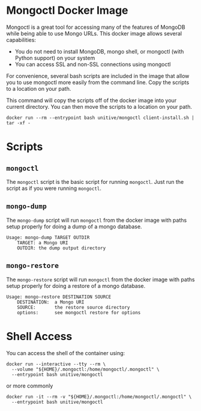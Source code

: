 # Mongoctl Docker Image

Mongoctl is a great tool for accessing many of the features of MongoDB while being able to use Mongo URLs. This docker image allows several capabilities:

* You do not need to install MongoDB, mongo shell, or mongoctl (with Python support) on your system
* You can access SSL and non-SSL connections using mongoctl

For convenience, several bash scripts are included in the image that allow you to use mongoctl more easily from the command line. Copy the scripts to a location on your path.

This command will copy the scripts off of the docker image into your current directory. You can then move the scripts to a location on your path.

```
docker run --rm --entrypoint bash unitive/mongoctl client-install.sh | tar -xf -
```

# Scripts

## `mongoctl`

The `mongoctl` script is the basic script for running `mongoctl`. Just run the script as if you were running `mongoctl`.

## `mongo-dump`

The `mongo-dump` script will run `mongoctl` from the docker image with paths setup properly for doing a dump of a mongo database.  

```
Usage: mongo-dump TARGET OUTDIR
    TARGET: a Mongo URI
    OUTDIR: the dump output directory
```

## `mongo-restore`

The `mongo-restore` script will run `mongoctl` from the docker image with paths setup properly for doing a restore of a mongo database.

```
Usage: mongo-restore DESTINATION SOURCE
    DESTINATION:  a Mongo URI
    SOURCE:       the restore source directory
    options:      see mongoctl restore for options
```

# Shell Access

You can access the shell of the container using:

```
docker run --interactive --tty --rm \
  --volume "${HOME}/.mongoctl:/home/mongoctl/.mongoctl" \
  --entrypoint bash unitive/mongoctl
```

or more commonly

```
docker run -it --rm -v "${HOME}/.mongoctl:/home/mongoctl/.mongoctl" \
  --entrypoint bash unitive/mongoctl
```
